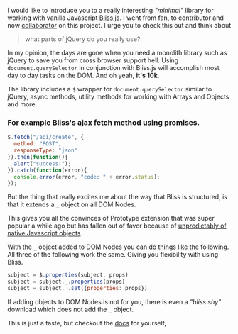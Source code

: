 
I would like to introduce you to a really interesting _"minimal"_ library for working with vanilla Javascript [Bliss.js](http://blissfuljs.com/). I went from fan, to contributor and now [collaborator](https://github.com/LeaVerou/bliss/graphs/contributors) on this project. I urge you to check this out and think about

> what parts of jQuery do you really use?

In my opinion, the days are gone when you need a monolith library such as jQuery to save you from cross browser support hell. Using ``document.querySelector`` in conjunction with Bliss.js will accomplish most day to day tasks on the DOM. And oh yeah, __it's 10k__.

The library includes a ``$`` wrapper for ``document.querySelector`` similar to jQuery, async methods, utility methods for working with Arrays and Objects and more.

### For example Bliss's ajax fetch method using promises.

```javascript
$.fetch("/api/create", {
  method: "POST",
  responseType: "json"
}).then(function(){
  alert("success!");
}).catch(function(error){
  console.error(error, "code: " + error.status);
});
```

But the thing that really excites me about the way that Bliss is structured, is that it extends a ``_`` object on all DOM Nodes.

This gives you all the convinces of Prototype extension that was super popular a while ago but has fallen out of favor because of [unpredictably of native Javascript objects](http://perfectionkills.com/whats-wrong-with-extending-the-dom/).

With the ``_`` object added to DOM Nodes you can do things like the following. All three of the following work the same. Giving you flexibility with using Bliss.

```javascript
subject = $.properties(subject, props)
subject = subject._.properties(props)
subject = subject._.set({properties: props})
```

If adding objects to DOM Nodes is not for you, there is even a _"bliss shy"_ download which does not add the ``_`` object.

This is just a taste, but checkout the [docs](http://blissfuljs.com/) for yourself,
